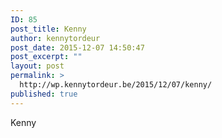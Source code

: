 ```yaml
---
ID: 85
post_title: Kenny
author: kennytordeur
post_date: 2015-12-07 14:50:47
post_excerpt: ""
layout: post
permalink: >
  http://wp.kennytordeur.be/2015/12/07/kenny/
published: true
---
```

Kenny